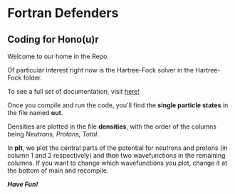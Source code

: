 # Fortran Defenders
## Coding for Hono(u)r

Welcome to our home in the Repo.

Of particular interest right now is the Hartree-Fock solver in the Hartree-Fock folder.

To see a full set of documentation, visit [here!](http://kylegodbey.com/hf/index.html)

Once you compile and run the code, you'll find the **single particle states** in the file named **out**.

Densities are plotted in the file **densities**, with the order of the columns being *Neutrons, Protons, Total*.

In **plt**, we plot the central parts of the potential for neutrons and protons (in column 1 and 2 respectively)
and then two wavefunctions in the remaining columns. If you want to change which wavefunctions you plot, change it at the bottom of main and recompile.

***Have Fun!***
